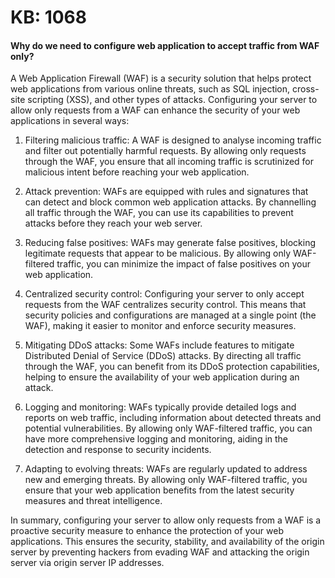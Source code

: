 # KB: 1068

#### Why do we need to configure web application to accept traffic from WAF only?

A Web Application Firewall (WAF) is a security solution that helps protect web applications from various online threats, such as SQL injection, cross-site scripting (XSS), and other types of attacks. Configuring your server to allow only requests from a WAF can enhance the security of your web applications in several ways: 

1. Filtering malicious traffic: A WAF is designed to analyse incoming traffic and filter out potentially harmful requests. By allowing only requests through the WAF, you ensure that all incoming traffic is scrutinized for malicious intent before reaching your web application. 

2. Attack prevention: WAFs are equipped with rules and signatures that can detect and block common web application attacks. By channelling all traffic through the WAF, you can use its capabilities to prevent attacks before they reach your web server. 

3. Reducing false positives: WAFs may generate false positives, blocking legitimate requests that appear to be malicious. By allowing only WAF-filtered traffic, you can minimize the impact of false positives on your web application. 

4. Centralized security control: Configuring your server to only accept requests from the WAF centralizes security control. This means that security policies and configurations are managed at a single point (the WAF), making it easier to monitor and enforce security measures. 

5. Mitigating DDoS attacks: Some WAFs include features to mitigate Distributed Denial of Service (DDoS) attacks. By directing all traffic through the WAF, you can benefit from its DDoS protection capabilities, helping to ensure the availability of your web application during an attack. 

6. Logging and monitoring: WAFs typically provide detailed logs and reports on web traffic, including information about detected threats and potential vulnerabilities. By allowing only WAF-filtered traffic, you can have more comprehensive logging and monitoring, aiding in the detection and response to security incidents. 

7. Adapting to evolving threats: WAFs are regularly updated to address new and emerging threats. By allowing only WAF-filtered traffic, you ensure that your web application benefits from the latest security measures and threat intelligence. 

In summary, configuring your server to allow only requests from a WAF is a proactive security measure to enhance the protection of your web applications. This ensures the security, stability, and availability of the origin server by preventing hackers from evading WAF and attacking the origin server via origin server IP addresses. 